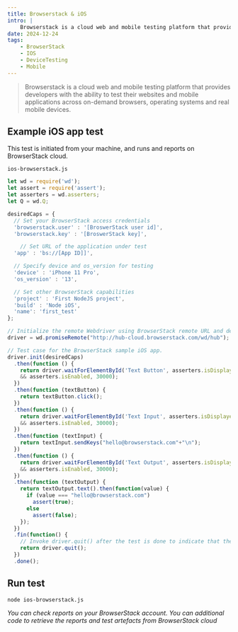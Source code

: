 ```yaml
---
title: Browserstack & iOS
intro: |
    Browserstack is a cloud web and mobile testing platform that provides developers with the ability to test their websites and mobile applications across on-demand browsers, operating systems and real mobile devices. 
date: 2024-12-24
tags:
    - BrowserStack
    - IOS
    - DeviceTesting
    - Mobile
---
```


> Browserstack is a cloud web and mobile testing platform that provides developers with the ability to test their websites and mobile applications across on-demand browsers, operating systems and real mobile devices. 

## Example iOS app test

This test is initiated from your machine, and runs and reports on BrowserStack cloud.

`ios-browserstack.js`
```javascript
let wd = require('wd');
let assert = require('assert');
let asserters = wd.asserters;
let Q = wd.Q;

desiredCaps = {
  // Set your BrowserStack access credentials
  'browserstack.user' : '[BroswerStack user id]',
  'browserstack.key' : '[BroswerStack key]',

    // Set URL of the application under test
  'app' : 'bs://[App ID]]',

  // Specify device and os_version for testing
  'device' : 'iPhone 11 Pro',
  'os_version' : '13',

  // Set other BrowserStack capabilities
  'project' : 'First NodeJS project',
  'build' : 'Node iOS',
  'name': 'first_test'
};

// Initialize the remote Webdriver using BrowserStack remote URL and desired capabilities defined above
driver = wd.promiseRemote("http://hub-cloud.browserstack.com/wd/hub");

// Test case for the BrowserStack sample iOS app. 
driver.init(desiredCaps)
  .then(function () {
    return driver.waitForElementById('Text Button', asserters.isDisplayed 
    && asserters.isEnabled, 30000);
  })
  .then(function (textButton) {
    return textButton.click();
  })
  .then(function () {
    return driver.waitForElementById('Text Input', asserters.isDisplayed 
    && asserters.isEnabled, 30000);
  })
  .then(function (textInput) {
    return textInput.sendKeys("hello@browserstack.com"+"\n");
  })
  .then(function () {
    return driver.waitForElementById('Text Output', asserters.isDisplayed 
    && asserters.isEnabled, 30000);
  })
  .then(function (textOutput) {
    return textOutput.text().then(function(value) {
      if (value === "hello@browserstack.com")
        assert(true);
      else
        assert(false);
    });
  })
  .fin(function() { 
    // Invoke driver.quit() after the test is done to indicate that the test is completed.
    return driver.quit(); 
  })
  .done();
```

## Run test 

```
node ios-browserstack.js
```

_You can check reports on your BrowserStack account. You can additional code to retrieve the reports and test artefacts from BrowserStack cloud_
